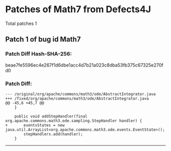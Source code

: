 
# Patches of Math7 from Defects4J 
Total patches 1
## Patch 1 of bug id Math7
### Patch Diff Hash-SHA-256:

beae7fe5596ec4e267f1d6dbe1acc4d7b21a023c8dba53fb375c67325e270fd0

### Patch Diff:
```
--- /original/org/apache/commons/math3/ode/AbstractIntegrator.java	
+++ /fixed/org/apache/commons/math3/ode/AbstractIntegrator.java	
@@ -45,6 +45,7 @@
 	}
 
 	public void addStepHandler(final org.apache.commons.math3.ode.sampling.StepHandler handler) {
+		eventsStates = new java.util.ArrayList<org.apache.commons.math3.ode.events.EventState>();
 		stepHandlers.add(handler);
 	}
```


---